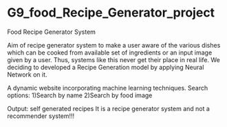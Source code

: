 # G9_food_Recipe_Generator_project
Food Recipe Generator System

Aim of recipe generator system to make a user aware of the various dishes which can be cooked from available set of ingredients or an input image given by a user.
Thus, systems like this never get their place in real life. We deciding to developed a Recipe Generation model by applying Neural Network on it.

A dynamic website incorporating machine learning techniques.
  Search options:
    1)Search by name
    2)Search by food image

Output: self generated recipes
It is a recipe generator system and not a recommender system!!!
